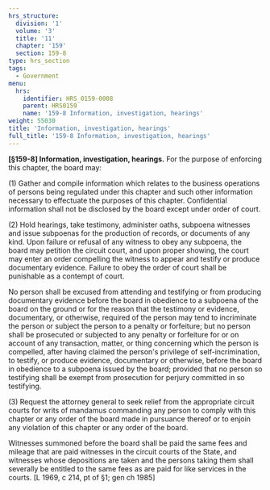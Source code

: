 ```yaml
---
hrs_structure:
  division: '1'
  volume: '3'
  title: '11'
  chapter: '159'
  section: 159-8
type: hrs_section
tags:
  - Government
menu:
  hrs:
    identifier: HRS_0159-0008
    parent: HRS0159
    name: '159-8 Information, investigation, hearings'
weight: 55030
title: 'Information, investigation, hearings'
full_title: '159-8 Information, investigation, hearings'
---
```

**[§159-8] Information, investigation, hearings.** For the purpose of enforcing this chapter, the board may:

(1) Gather and compile information which relates to the business operations of persons being regulated under this chapter and such other information necessary to effectuate the purposes of this chapter. Confidential information shall not be disclosed by the board except under order of court.

(2) Hold hearings, take testimony, administer oaths, subpoena witnesses and issue subpoenas for the production of records, or documents of any kind. Upon failure or refusal of any witness to obey any subpoena, the board may petition the circuit court, and upon proper showing, the court may enter an order compelling the witness to appear and testify or produce documentary evidence. Failure to obey the order of court shall be punishable as a contempt of court.

No person shall be excused from attending and testifying or from producing documentary evidence before the board in obedience to a subpoena of the board on the ground or for the reason that the testimony or evidence, documentary, or otherwise, required of the person may tend to incriminate the person or subject the person to a penalty or forfeiture; but no person shall be prosecuted or subjected to any penalty or forfeiture for or on account of any transaction, matter, or thing concerning which the person is compelled, after having claimed the person's privilege of self-incrimination, to testify, or produce evidence, documentary or otherwise, before the board in obedience to a subpoena issued by the board; provided that no person so testifying shall be exempt from prosecution for perjury committed in so testifying.

(3) Request the attorney general to seek relief from the appropriate circuit courts for writs of mandamus commanding any person to comply with this chapter or any order of the board made in pursuance thereof or to enjoin any violation of this chapter or any order of the board.

Witnesses summoned before the board shall be paid the same fees and mileage that are paid witnesses in the circuit courts of the State, and witnesses whose depositions are taken and the persons taking them shall severally be entitled to the same fees as are paid for like services in the courts. [L 1969, c 214, pt of §1; gen ch 1985]